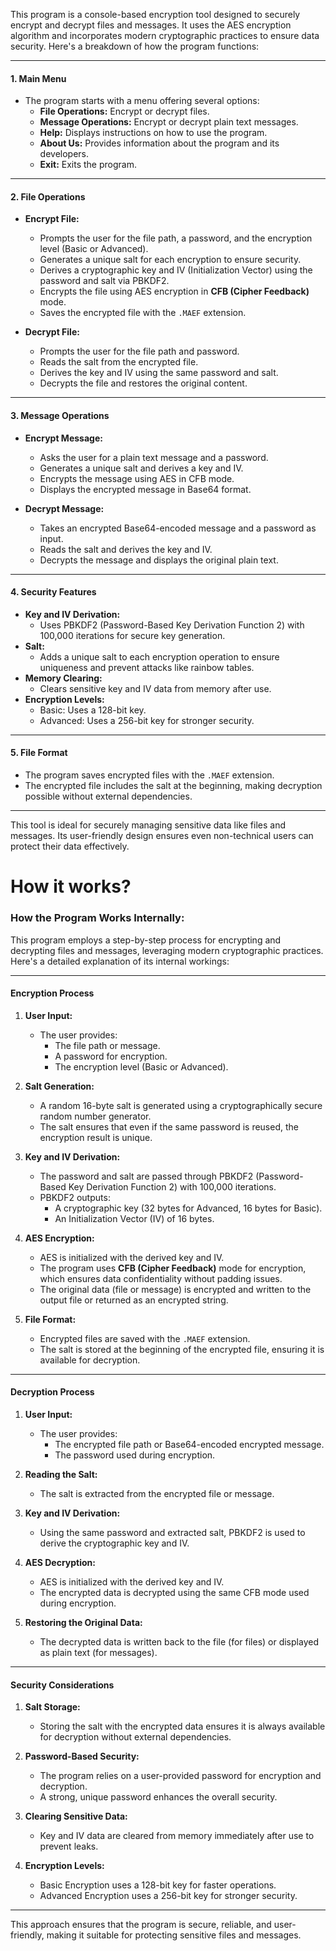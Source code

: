 

This program is a console-based encryption tool designed to securely encrypt and decrypt files and messages. It uses the AES encryption algorithm and incorporates modern cryptographic practices to ensure data security. Here's a breakdown of how the program functions:

---

#### 1. **Main Menu**
   - The program starts with a menu offering several options:
     - **File Operations:** Encrypt or decrypt files.
     - **Message Operations:** Encrypt or decrypt plain text messages.
     - **Help:** Displays instructions on how to use the program.
     - **About Us:** Provides information about the program and its developers.
     - **Exit:** Exits the program.

---

#### 2. **File Operations**
   - **Encrypt File:**
     - Prompts the user for the file path, a password, and the encryption level (Basic or Advanced).
     - Generates a unique salt for each encryption to ensure security.
     - Derives a cryptographic key and IV (Initialization Vector) using the password and salt via PBKDF2.
     - Encrypts the file using AES encryption in **CFB (Cipher Feedback)** mode.
     - Saves the encrypted file with the `.MAEF` extension.

   - **Decrypt File:**
     - Prompts the user for the file path and password.
     - Reads the salt from the encrypted file.
     - Derives the key and IV using the same password and salt.
     - Decrypts the file and restores the original content.

---

#### 3. **Message Operations**
   - **Encrypt Message:**
     - Asks the user for a plain text message and a password.
     - Generates a unique salt and derives a key and IV.
     - Encrypts the message using AES in CFB mode.
     - Displays the encrypted message in Base64 format.

   - **Decrypt Message:**
     - Takes an encrypted Base64-encoded message and a password as input.
     - Reads the salt and derives the key and IV.
     - Decrypts the message and displays the original plain text.

---

#### 4. **Security Features**
   - **Key and IV Derivation:** 
     - Uses PBKDF2 (Password-Based Key Derivation Function 2) with 100,000 iterations for secure key generation.
   - **Salt:** 
     - Adds a unique salt to each encryption operation to ensure uniqueness and prevent attacks like rainbow tables.
   - **Memory Clearing:** 
     - Clears sensitive key and IV data from memory after use.
   - **Encryption Levels:**
     - Basic: Uses a 128-bit key.
     - Advanced: Uses a 256-bit key for stronger security.

---

#### 5. **File Format**
   - The program saves encrypted files with the `.MAEF` extension.
   - The encrypted file includes the salt at the beginning, making decryption possible without external dependencies.

---

This tool is ideal for securely managing sensitive data like files and messages. Its user-friendly design ensures even non-technical users can protect their data effectively.

# How it works?
### How the Program Works Internally:

This program employs a step-by-step process for encrypting and decrypting files and messages, leveraging modern cryptographic practices. Here's a detailed explanation of its internal workings:

---

#### **Encryption Process**

1. **User Input:**
   - The user provides:
     - The file path or message.
     - A password for encryption.
     - The encryption level (Basic or Advanced).

2. **Salt Generation:**
   - A random 16-byte salt is generated using a cryptographically secure random number generator.
   - The salt ensures that even if the same password is reused, the encryption result is unique.

3. **Key and IV Derivation:**
   - The password and salt are passed through PBKDF2 (Password-Based Key Derivation Function 2) with 100,000 iterations.
   - PBKDF2 outputs:
     - A cryptographic key (32 bytes for Advanced, 16 bytes for Basic).
     - An Initialization Vector (IV) of 16 bytes.

4. **AES Encryption:**
   - AES is initialized with the derived key and IV.
   - The program uses **CFB (Cipher Feedback)** mode for encryption, which ensures data confidentiality without padding issues.
   - The original data (file or message) is encrypted and written to the output file or returned as an encrypted string.

5. **File Format:**
   - Encrypted files are saved with the `.MAEF` extension.
   - The salt is stored at the beginning of the encrypted file, ensuring it is available for decryption.

---

#### **Decryption Process**

1. **User Input:**
   - The user provides:
     - The encrypted file path or Base64-encoded encrypted message.
     - The password used during encryption.

2. **Reading the Salt:**
   - The salt is extracted from the encrypted file or message.

3. **Key and IV Derivation:**
   - Using the same password and extracted salt, PBKDF2 is used to derive the cryptographic key and IV.

4. **AES Decryption:**
   - AES is initialized with the derived key and IV.
   - The encrypted data is decrypted using the same CFB mode used during encryption.

5. **Restoring the Original Data:**
   - The decrypted data is written back to the file (for files) or displayed as plain text (for messages).

---

#### **Security Considerations**

1. **Salt Storage:**
   - Storing the salt with the encrypted data ensures it is always available for decryption without external dependencies.

2. **Password-Based Security:**
   - The program relies on a user-provided password for encryption and decryption.
   - A strong, unique password enhances the overall security.

3. **Clearing Sensitive Data:**
   - Key and IV data are cleared from memory immediately after use to prevent leaks.

4. **Encryption Levels:**
   - Basic Encryption uses a 128-bit key for faster operations.
   - Advanced Encryption uses a 256-bit key for stronger security.

---

This approach ensures that the program is secure, reliable, and user-friendly, making it suitable for protecting sensitive files and messages.
